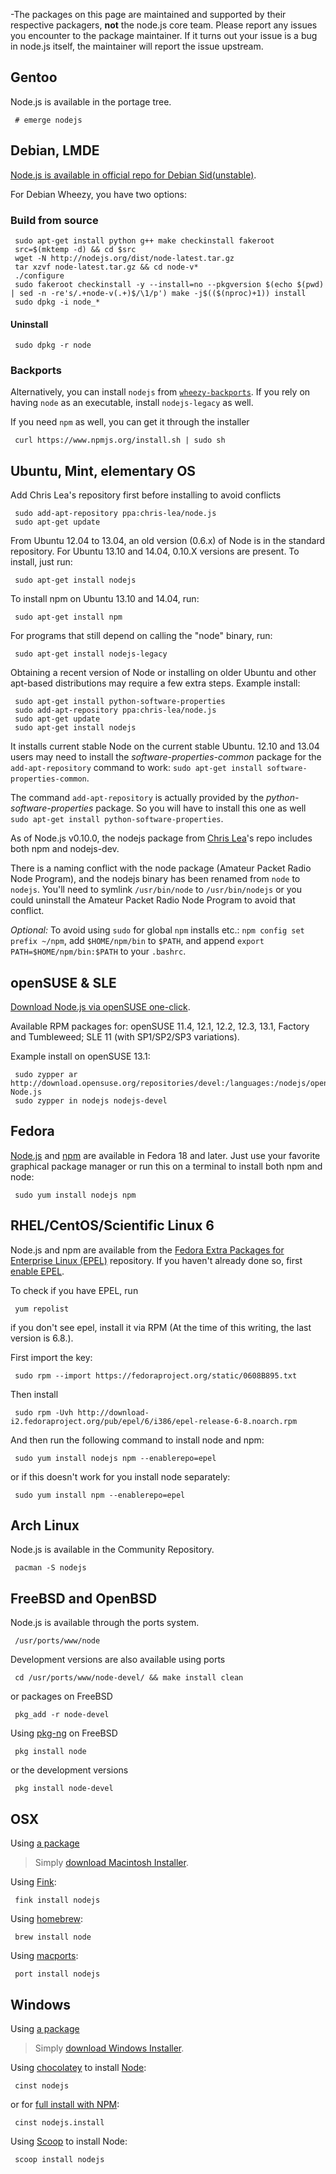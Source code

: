 -The packages on this page are maintained and supported by their respective packagers, **not** the node.js core team. Please report any issues you encounter to the package maintainer. If it turns out your issue is a bug in node.js itself, the maintainer will report the issue upstream.

## Gentoo
Node.js is available in the portage tree.
``````
 # emerge nodejs
``````
## Debian, LMDE
[Node.js is available in official repo for Debian Sid(unstable)](http://packages.debian.org/search?searchon=names&keywords=nodejs).

For Debian Wheezy, you have two options:

### Build from source
``````
 sudo apt-get install python g++ make checkinstall fakeroot
 src=$(mktemp -d) && cd $src
 wget -N http://nodejs.org/dist/node-latest.tar.gz
 tar xzvf node-latest.tar.gz && cd node-v*
 ./configure
 sudo fakeroot checkinstall -y --install=no --pkgversion $(echo $(pwd) | sed -n -re's/.+node-v(.+)$/\1/p') make -j$(($(nproc)+1)) install
 sudo dpkg -i node_*
``````
#### Uninstall
``````
 sudo dpkg -r node
``````
### Backports

Alternatively, you can install `nodejs` from [`wheezy-backports`](backports.debian.org). If you rely on having `node` as an executable, install `nodejs-legacy` as well.

If you need `npm` as well, you can get it through the installer
``````
 curl https://www.npmjs.org/install.sh | sudo sh
``````
## Ubuntu, Mint, elementary OS
Add Chris Lea's repository first before installing to avoid conflicts
``````
 sudo add-apt-repository ppa:chris-lea/node.js
 sudo apt-get update
``````
From Ubuntu 12.04 to 13.04, an old version (0.6.x) of Node is in the standard repository. For Ubuntu 13.10 and 14.04, 0.10.X versions are present. To install, just run:
``````
 sudo apt-get install nodejs
``````
To install npm on Ubuntu 13.10 and 14.04, run:
``````
 sudo apt-get install npm
``````
For programs that still depend on calling the "node" binary, run:
``````
 sudo apt-get install nodejs-legacy
``````
Obtaining a recent version of Node or installing on older Ubuntu and other apt-based distributions may require a few extra steps. Example install:
``````
 sudo apt-get install python-software-properties
 sudo add-apt-repository ppa:chris-lea/node.js
 sudo apt-get update
 sudo apt-get install nodejs
``````
It installs current stable Node on the current stable Ubuntu. 12.10 and 13.04 users may need to install the *software-properties-common* package for the `add-apt-repository` command to work: `sudo apt-get install software-properties-common`.

The command `add-apt-repository` is actually provided by the *python-software-properties* package. So you will have to install this one as well `sudo apt-get install python-software-properties`.

As of Node.js v0.10.0, the nodejs package from [Chris Lea](https://chrislea.com/2013/03/15/upgrading-from-node-js-0-8-x-to-0-10-0-from-my-ppa/)'s repo includes both npm and nodejs-dev.

There is a naming conflict with the node package (Amateur Packet Radio Node Program), and the nodejs binary has been renamed from `node` to `nodejs`. You'll need to symlink `/usr/bin/node` to `/usr/bin/nodejs` or you could uninstall the Amateur Packet Radio Node Program to avoid that conflict.

_Optional:_ To avoid using `sudo` for global `npm` installs etc.: `npm config set prefix ~/npm`, add `$HOME/npm/bin` to `$PATH`, and append `export PATH=$HOME/npm/bin:$PATH` to your `.bashrc`.

## openSUSE & SLE
[Download Node.js via openSUSE one-click](http://software.opensuse.org/download.html?project=devel%3Alanguages%3Anodejs&package=nodejs).

Available RPM packages for: openSUSE 11.4, 12.1, 12.2, 12.3, 13.1, Factory and Tumbleweed; SLE 11 (with SP1/SP2/SP3 variations).

Example install on openSUSE 13.1:
``````
 sudo zypper ar http://download.opensuse.org/repositories/devel:/languages:/nodejs/openSUSE_13.1/ Node.js
 sudo zypper in nodejs nodejs-devel
``````
## Fedora

[Node.js](https://apps.fedoraproject.org/packages/nodejs) and [npm](https://apps.fedoraproject.org/packages/npm) are available in Fedora 18 and later. Just use your favorite graphical package manager or run this on a terminal to install both npm and node:
``````
 sudo yum install nodejs npm
``````
## RHEL/CentOS/Scientific Linux 6

Node.js and npm are available from the [Fedora Extra Packages for Enterprise Linux (EPEL)](https://fedoraproject.org/wiki/EPEL) repository. If you haven't already done so, first [enable EPEL](https://fedoraproject.org/wiki/EPEL#How_can_I_use_these_extra_packages.3F).

To check if you have EPEL, run
``````
 yum repolist
``````
if you don't see epel, install it via RPM (At the time of this writing, the last version is 6.8.).

First import the key:
``````
 sudo rpm --import https://fedoraproject.org/static/0608B895.txt
``````
Then install
``````
 sudo rpm -Uvh http://download-i2.fedoraproject.org/pub/epel/6/i386/epel-release-6-8.noarch.rpm
``````
And then run the following command to install node and npm:
``````
 sudo yum install nodejs npm --enablerepo=epel
``````
or if this doesn't work for you install node separately:
``````
 sudo yum install npm --enablerepo=epel
``````
## Arch Linux
Node.js is available in the Community Repository.
``````
 pacman -S nodejs
``````
## FreeBSD and OpenBSD
Node.js is available through the ports system.
``````
 /usr/ports/www/node
``````
Development versions are also available using ports
``````
 cd /usr/ports/www/node-devel/ && make install clean
``````
or packages on FreeBSD
``````
 pkg_add -r node-devel
``````
Using [pkg-ng](https://wiki.freebsd.org/pkgng) on FreeBSD
``````
 pkg install node
``````
or the development versions
``````
 pkg install node-devel
``````
## OSX
Using [a package](http://nodejs.org/#download)

> Simply [download Macintosh Installer](http://nodejs.org/#download).

Using [Fink](http://www.finkproject.org):
``````
 fink install nodejs
``````
Using [homebrew](https://github.com/mxcl/homebrew):
``````
 brew install node
``````
Using [macports](http://www.macports.org/):
``````
 port install nodejs
``````
## Windows
Using [a package](http://nodejs.org/#download)

> Simply [download Windows Installer](http://nodejs.org/#download).

Using [chocolatey](http://chocolatey.org) to install [Node](http://chocolatey.org/packages/nodejs):
``````
 cinst nodejs
``````
or for [full install with NPM](http://chocolatey.org/packages/nodejs.install):
``````
 cinst nodejs.install
``````
Using [Scoop](http://scoop.sh/) to install Node:
``````
 scoop install nodejs
``````